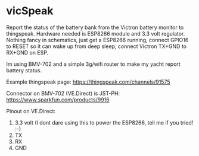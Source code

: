 # vicSpeak
Report the status of the battery bank from the Victron battery monitor to thingspeak. Hardware needed is ESP8266 module and 3.3 volt regulator.
Nothing fancy in schematics, just get a ESP8266 running, connect GPIO16 to RESET so it can wake up from deep sleep, connect Victron TX+GND to RX+GND on ESP.

Im using BMV-702 and a simple 3g/wifi router to make my yacht report battery status.

Example thingspeak page: https://thingspeak.com/channels/91575

Connector on BMV-702 (VE.Direct) is JST-PH: https://www.sparkfun.com/products/9916

Pinout on VE.Direct:

1. 3.3 volt (I dont dare using this to power the ESP8266, tell me if you tried! :-)
2. TX
3. RX
4. GND

